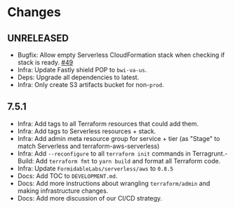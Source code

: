 Changes
=======

## UNRELEASED

- Bugfix: Allow empty Serverless CloudFormation stack when checking if stack is ready. [#49](https://github.com/FormidableLabs/badges/pull/49)
- Infra: Update Fastly shield POP to `bwi-va-us`.
- Deps: Upgrade all dependencies to latest.
- Infra: Only create S3 artifacts bucket for non-`prod`.

## 7.5.1

- Infra: Add tags to all Terraform resources that could add them.
- Infra: Add tags to Serverless resources + stack.
- Infra: Add admin meta resource group for service + tier (as "Stage" to match Serverless and terraform-aws-serverless)
- Infra: Add `--reconfigure` to all `terraform init` commands in Terragrunt.- Build: Add `terraform fmt` to `yarn build` and format all Terraform code.
- Infra: Update `FormidableLabs/serverless/aws` to `0.8.5`
- Docs: Add TOC to `DEVELOPMENT.md`.
- Docs: Add more instructions about wrangling `terraform/admin` and making infrastructure changes.
- Docs: Add more discussion of our CI/CD strategy.
